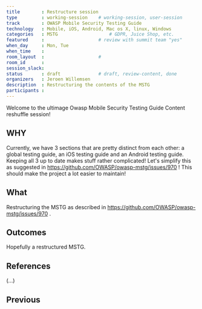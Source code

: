 ```yaml
---
title        : Restructure session
type         : working-session    # working-session, user-session
track        : OWASP Mobile Security Testing Guide
technology   : Mobile, iOS, Android, Mac os X, linux, Windows
categories   : MSTG                   # GDPR, Juice Shop, etc.
featured     :                    # review with summit team "yes"
when_day     : Mon, Tue
when_time    :
room_layout  :                    #
room_id      :
session_slack:
status       : draft              # draft, review-content, done
organizers   : Jeroen Willemsen
description  : Restructuring the contents of the MSTG
participants :
---
```


Welcome to the ultimage Owasp Mobile Security Testing Guide Content reshuffle session!

## WHY

Currently, we have 3 sections that are pretty distinct from each other: a global testing guide, an iOS testing guide and an Android testing guide. Keeping all 3 up to date makes stuff rather complicated! Let's simplify this as suggested in https://github.com/OWASP/owasp-mstg/issues/970 ! This should make the project a lot easier to maintain!

## What

Restructuring the MSTG as described in https://github.com/OWASP/owasp-mstg/issues/970 .

## Outcomes

Hopefully a restructured MSTG.

## References

(...)


## Previous
